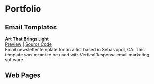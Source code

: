 # Portfolio

## Email Templates

**Art That Brings Light**  
[Preview](https://rabbitheart.neocities.org/portfolio/sg_email%20newsletter.html) | [Source Code](https://github.com/rabbitheart/Portfolio/blob/main/SG_Email%20Newsletter)  
Email newsletter template for an artist based in Sebastopol, CA. This template was meant to be used with VerticalResponse email marketing software.

## Web Pages
